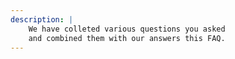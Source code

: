 ```yaml
---
description: |
    We have colleted various questions you asked 
    and combined them with our answers this FAQ.
---
```


